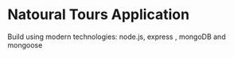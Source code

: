# Natoural Tours Application

Build using modern technologies: node.js, express , mongoDB and mongoose
